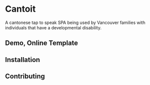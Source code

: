 # Cantoit
 A cantonese tap to speak SPA being used by Vancouver families with individuals that have a developmental disability.
 
 ## Demo, Online Template
 
 ## Installation
 
 ## Contributing

